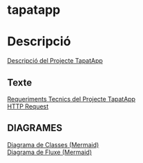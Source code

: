# tapatapp
# Descripció
[Descripció del Projecte TapatApp](descTapatApp.md)

## Texte
[Requeriments Tecnics del Projecte TapatApp](RequerimentsTecnics.md)\
[HTTP Request](HttpRequestResponse.md)

## DIAGRAMES
[Diagrama de Classes (Mermaid)](/charts/DiagramaClassesTapat.mermaid)\
[Diagrama de Fluxe (Mermaid)](charts/DiagramaFluxeSoftware.mermaid)
